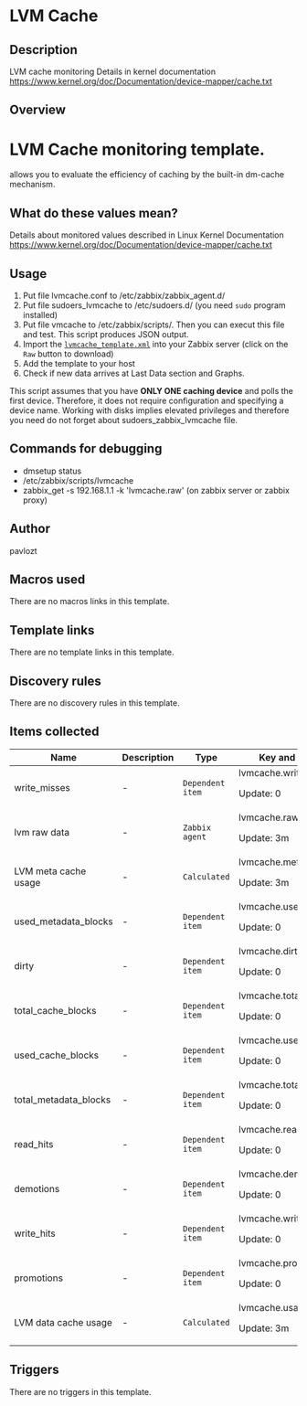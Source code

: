 # LVM Cache

## Description

LVM cache monitoring Details in kernel documentation https://www.kernel.org/doc/Documentation/device-mapper/cache.txt

## Overview

LVM Cache monitoring template.
==============================


 allows you to evaluate the efficiency of caching by the built-in dm-cache mechanism.


**What do these values mean?**
------------------------------


Details about monitored values described in Linux Kernel Documentation <https://www.kernel.org/doc/Documentation/device-mapper/cache.txt>


**Usage**
---------


1. Put file lvmcache.conf to /etc/zabbix/zabbix\_agent.d/
2. Put file sudoers\_lvmcache to /etc/sudoers.d/ (you need `sudo` program installed)
3. Put file vmcache to /etc/zabbix/scripts/. Then you can execut this file and test. This script produces JSON output.
4. Import the [`lvmcache_template.xml`](https://github.com/pavlozt/somezabbixtemplates/blob/master/lvmcache/lvmcache_template.xml) into your Zabbix server (click on the `Raw` button to download)
5. Add the template to your host
6. Check if new data arrives at Last Data section and Graphs.


This script assumes that you have **ONLY ONE caching device** and polls the first device. Therefore, it does not require configuration and specifying a device name. Working with disks implies elevated privileges and therefore you need do not forget about sudoers\_zabbix\_lvmcache file.


**Commands for debugging**
--------------------------


* dmsetup status
* /etc/zabbix/scripts/lvmcache
* zabbix\_get -s 192.168.1.1 -k 'lvmcache.raw' (on zabbix server or zabbix proxy)


## Author

pavlozt

## Macros used

There are no macros links in this template.

## Template links

There are no template links in this template.

## Discovery rules

There are no discovery rules in this template.

## Items collected

|Name|Description|Type|Key and additional info|
|----|-----------|----|----|
|write_misses|<p>-</p>|`Dependent item`|lvmcache.write_misses<p>Update: 0</p>|
|lvm raw data|<p>-</p>|`Zabbix agent`|lvmcache.raw<p>Update: 3m</p>|
|LVM meta cache usage|<p>-</p>|`Calculated`|lvmcache.metausage<p>Update: 3m</p>|
|used_metadata_blocks|<p>-</p>|`Dependent item`|lvmcache.used_metadata_blocks<p>Update: 0</p>|
|dirty|<p>-</p>|`Dependent item`|lvmcache.dirty<p>Update: 0</p>|
|total_cache_blocks|<p>-</p>|`Dependent item`|lvmcache.total_cache_blocks<p>Update: 0</p>|
|used_cache_blocks|<p>-</p>|`Dependent item`|lvmcache.used_cache_blocks<p>Update: 0</p>|
|total_metadata_blocks|<p>-</p>|`Dependent item`|lvmcache.total_metadata_blocks<p>Update: 0</p>|
|read_hits|<p>-</p>|`Dependent item`|lvmcache.read_hits<p>Update: 0</p>|
|demotions|<p>-</p>|`Dependent item`|lvmcache.demotions<p>Update: 0</p>|
|write_hits|<p>-</p>|`Dependent item`|lvmcache.write_hits<p>Update: 0</p>|
|promotions|<p>-</p>|`Dependent item`|lvmcache.promotions<p>Update: 0</p>|
|LVM data cache usage|<p>-</p>|`Calculated`|lvmcache.usage<p>Update: 3m</p>|
## Triggers

There are no triggers in this template.

